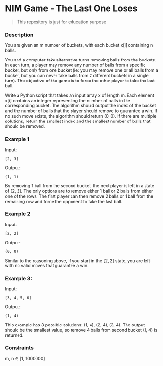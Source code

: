 # NIM Game - The Last One Loses

> This repository is just for education purpose

### Description

You are given an m number of buckets, with each bucket x[i] containing n balls.

You and a computer take alternative turns removing balls from the buckets. In each turn, a player may remove any number of balls from a specific bucket, but only from one bucket (ie: you may remove one or all balls from a bucket, but you can never take balls from 2 different buckets in a single turn). The objective of the game is to force the other player to take the last ball.

Write a Python script that takes an input array x of length m. Each element x[i] contains an integer representing the number of balls in the corresponding bucket. The algorithm should output the index of the bucket and the number of balls that the player should remove to guarantee a win. If no such move exists, the algorithm should return (0, 0). If there are multiple solutions, return the smallest index and the smallest number of balls that should be removed.

### Example 1
Input:
```
[2, 3]
```
Output:
```
(1, 1)
```
By removing 1 ball from the second bucket, the next player is left in a state of [2, 2]. The only options are to remove either 1 ball or 2 balls from either one of the rows. The first player can then remove 2 balls or 1 ball from the remaining row and force the opponent to take the last ball.

### Example 2
Input:
```
[2, 2]
```
Output:
```
(0, 0)
```
Similar to the reasoning above, if you start in the [2, 2] state, you are left with no valid moves that guarantee a win.

### Example 3:
Input:
```
[3, 4, 5, 6]
```
Output:
```
(1, 4)
```
This example has 3 possible solutions: (1, 4), (2, 4), (3, 4). The output should be the smallest value, so remove 4 balls from second bucket (1, 4) is returned.

### Constraints
m, n ∈ [1, 1000000]
